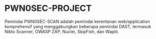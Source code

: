 # PWN0SEC-PROJECT
Pemindai PWN0SEC-SCAN adalah pemindai kerentanan web/application komprehensif yang menggabungkan beberapa pemindai DAST, termasuk Nikto Scanner, OWASP ZAP, Nuclei, SkipFish, dan Wapiti.
